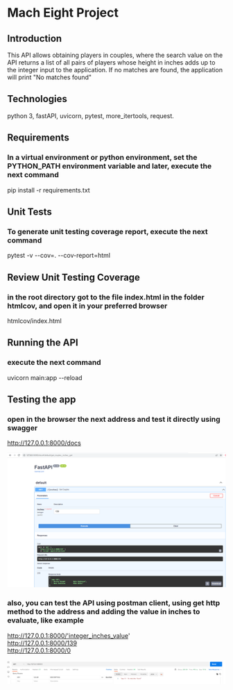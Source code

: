 # Mach Eight Project

## Introduction
This API allows obtaining players in couples, where the search value on the API returns a list of all pairs of players whose height in inches adds up to the integer input to the application. If no matches are found, the application will print "No matches found"

## Technologies
python 3, fastAPI, uvicorn, pytest, more_itertools, request.

## Requirements
### In a virtual environment or python environment, set the PYTHON_PATH environment variable and later, execute the next command
pip install -r requirements.txt


## Unit Tests
### To generate unit testing coverage report, execute the next command
pytest -v --cov=. --cov-report=html

## Review Unit Testing Coverage
### in the root directory got to the file index.html in the folder htmlcov, and open it in your preferred browser
htmlcov/index.html

## Running the API
### execute the next command
uvicorn main:app --reload


## Testing the app
### open in the browser the next address and test it directly using swagger

http://127.0.0.1:8000/docs

![swagger](images/swagger.png)

### also, you can test the API using postman client, using get http method to the address and adding the value in inches to evaluate, like example

http://127.0.0.1:8000/'integer_inches_value'
<br>
http://127.0.0.1:8000/139
<br>
http://127.0.0.1:8000/0

![postman](images/postman.png)
